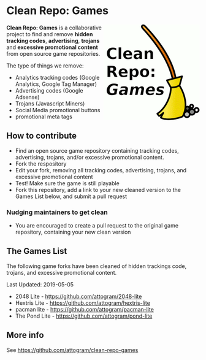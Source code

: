# Clean Repo: Games

<img align="right" style="float:right;" src="https://raw.githubusercontent.com/attogram/clean-repo-games/master/clean-repo-games.png" width="250" height="250" alt="" />

**Clean Repo: Games** is a collaborative project to find and remove 
**hidden tracking codes**, **advertising**, **trojans** and **excessive promotional content** from open source game repositories.

The type of things we remove:

* Analytics tracking codes (Google Analytics, Google Tag Manager)
* Advertising codes (Google Adsense)
* Trojans (Javascript Miners)
* Social Media promotional buttons
* promotional meta tags

## How to contribute

* Find an open source game repository containing tracking codes, advertising, trojans, and/or excessive promotional content.
* Fork the respository
* Edit your fork, removing all tracking codes, advertising, trojans, and excessive promotional content
* Test! Make sure the game is still playable
* Fork this repository, add a link to your new cleaned version to the Games List below, and submit a pull request

### Nudging maintainers to get clean

* You are encouraged to create a pull request to the original game repository, containing your new clean version

## The Games List

The following game forks have been cleaned of hidden trackings code, trojans, and excessive promotional content.

Last Updated: 2019-05-05

* 2048 Lite - <https://github.com/attogram/2048-lite>
* Hextris Lite - <https://github.com/attogram/hextris-lite>
* pacman lite - <https://github.com/attogram/pacman-lite>
* The Pond Lite - <https://github.com/attogram/pond-lite>

## More info

See <https://github.com/attogram/clean-repo-games>
